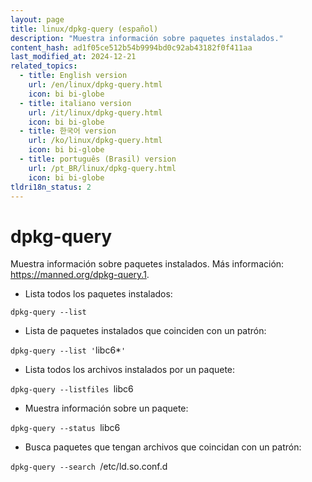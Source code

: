 ```yaml
---
layout: page
title: linux/dpkg-query (español)
description: "Muestra información sobre paquetes instalados."
content_hash: ad1f05ce512b54b9994bd0c92ab43182f0f411aa
last_modified_at: 2024-12-21
related_topics:
  - title: English version
    url: /en/linux/dpkg-query.html
    icon: bi bi-globe
  - title: italiano version
    url: /it/linux/dpkg-query.html
    icon: bi bi-globe
  - title: 한국어 version
    url: /ko/linux/dpkg-query.html
    icon: bi bi-globe
  - title: português (Brasil) version
    url: /pt_BR/linux/dpkg-query.html
    icon: bi bi-globe
tldri18n_status: 2
---
```

# dpkg-query

Muestra información sobre paquetes instalados.
Más información: <https://manned.org/dpkg-query.1>.

- Lista todos los paquetes instalados:

`dpkg-query --list`

- Lista de paquetes instalados que coinciden con un patrón:

`dpkg-query --list '`<span class="tldr-var badge badge-pill bg-dark-lm bg-white-dm text-white-lm text-dark-dm font-weight-bold">libc6*</span>`'`

- Lista todos los archivos instalados por un paquete:

`dpkg-query --listfiles `<span class="tldr-var badge badge-pill bg-dark-lm bg-white-dm text-white-lm text-dark-dm font-weight-bold">libc6</span>

- Muestra información sobre un paquete:

`dpkg-query --status `<span class="tldr-var badge badge-pill bg-dark-lm bg-white-dm text-white-lm text-dark-dm font-weight-bold">libc6</span>

- Busca paquetes que tengan archivos que coincidan con un patrón:

`dpkg-query --search `<span class="tldr-var badge badge-pill bg-dark-lm bg-white-dm text-white-lm text-dark-dm font-weight-bold">/etc/ld.so.conf.d</span>

